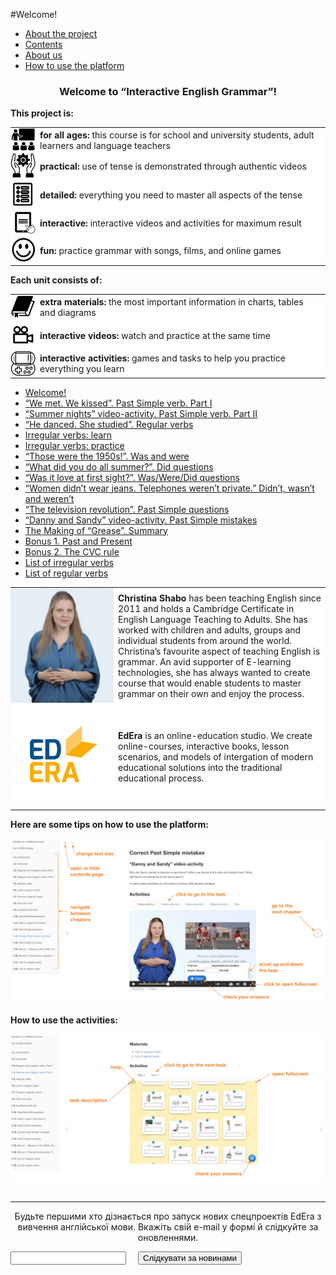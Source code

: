 #Welcome!

<div>
  <!-- Nav tabs -->
  <ul class="nav nav-tabs" role="tablist">
    <li role="presentation" class="active"><a href="#home" aria-controls="home" role="tab" data-toggle="tab">About the project</a></li>
    <li role="presentation"><a href="#menu61" aria-controls="menu61" role="tab" data-toggle="tab">Contents</a></li>
    <li role="presentation"><a href="#menu62" aria-controls="menu62" role="tab" data-toggle="tab">About us</a></li>
    <li role="presentation"><a href="#menu64" aria-controls="menu64" role="tab" data-toggle="tab">How to use the platform</a></li>
  </ul>
  <!-- Tab panes -->
  <div class="tab-content">
    <div role="tabpanel" class="tab-pane active" id="home">
<b><h3 align="center">Welcome to “Interactive English Grammar”!</h2> </b> <b>This project is:</b>
<table style="border-spacing: 7px 11px;">
      <tr style="border-top: none;">
    <td width="40px" valign="middle" style="padding:0; border: none; background: white;">
    <img src="./2/29.png" />
    </td>
    <td valign="middle"  align="left" style="border: none; background: white;">
      <b>for all ages:</b> this course is for school and university students, adult learners and language teachers 
    </td>
  </tr>
  <tr></tr>
  <tr style="border-top: none;">
    <td width="40px" valign="middle" style="padding:0; border: none; background: white;">
    <img src="./2/26.png" />
    </td>
    <td valign="middle"  align="left" style="border: none; background: white;">
      <b>practical:</b> use of tense is demonstrated through authentic videos  
    </td>
  </tr>
  <tr style="border-top: none;">
    <td width="40px" valign="middle" style="padding:0; border: none; background: white;">
    <img src="./2/25.png" />
    </td>
    <td valign="middle"  align="left" style="border: none; background: white;">
      <b>detailed:</b> everything you need to master all aspects of the tense 
    </td>
  </tr>
  <tr style="border-top: none;">
    <td width="40px" valign="middle" style="padding:0; border: none; background: white;">
    <img src="./2/28.png" />
    </td>
    <td valign="middle"  align="left" style="border: none; background: white;">
      <b>interactive:</b>  interactive videos and activities for maximum result
    </td>
  </tr>
    <tr style="border-top: none;">
    <td width="40px" valign="middle" style="padding:0; border: none; background: white;">
    <img src="./2/27.png" />
    </td>
    <td valign="middle"  align="left" style="border: none; background: white;">
      <b>fun:</b> practice grammar with songs, films, and online games
    </td>
  </tr>
  </table>
      <b>Each unit consists of: </b>
<table>
    <tr style="border-top: none;">
    <td width="40px" valign="middle" style="padding:0; border: none; background: white;">
      <img src="./2/31.png" />
    </td>
    <td valign="middle"  align="left" style="border: none; background: white;">
      <b>extra materials:</b> the most important information in charts, tables and diagrams
    </td>
  </tr>
          <tr style="border-top: none;">
    <td width="40px" valign="middle" style="padding:0; border: none; background: white;">
      <img src="./2/30.png" />
    </td>
    <td valign="middle"  align="left" style="border: none; background: white;">
      <b>interactive videos:</b> watch and practice at the same time
    </td>
  </tr>
  <tr style="border-top: none;">
    <td width="40px" valign="middle" style="padding:0; border: none; background: white;">
    <img src="./2/32.png" />
    </td>
    <td valign="middle"  align="left" style="border: none; background: white;">
      <b>interactive activities:</b> games and tasks to help you practice everything you learn
    </td>
  </tr>
  </table>     
    </div>
    <div role="tabpanel" class="tab-pane" id="menu61">
      <ul>
        <li><a href="https://english2.ed-era.com/2/grease.html">Welcome!</a></li>
        <li><a href="https://english2.ed-era.com/2/regular-or-irregular-introduction.html">“We met. We kissed”. Past Simple verb. Part I</a></li>
        <li><a href="https://english2.ed-era.com/2/regular-or-irregular.html">“Summer nights” video-activity. Past Simple verb. Part II</a></li>
        <li><a href="https://english2.ed-era.com/2/regular-verbs-spelling.html">“He danced. She studied”. Regular verbs</a></li>
        <li><a href="https://english2.ed-era.com/2/learn.html">Irregular verbs: learn</a></li>
        <li><a href="https://english2.ed-era.com/2/practice.html">Irregular verbs: practice</a></li>
        <li><a href="https://english2.ed-era.com/2/was.html">“Those were the 1950s!”. Was and were</a></li>
        <li><a href="https://english2.ed-era.com/2/did.html">“What did you do all summer?”. Did questions</a></li>
        <li><a href="https://english2.ed-era.com/2/grease-questions.html">“Was it love at first sight?”. Was/Were/Did questions</a></li>
        <li><a href="https://english2.ed-era.com/2/didnt-wasnt.html">“Women didn’t wear jeans. Telephones weren’t private.” Didn’t, wasn’t and weren’t</a></li>
        <li><a href="https://english2.ed-era.com/2/talking-about-the-past.html">“The television revolution”. Past Simple questions</a></li>
        <li><a href="https://english2.ed-era.com/2/affirmative.html">“Danny and Sandy” video-activity. Past Simple mistakes</a></li>
        <li><a href="https://english2.ed-era.com/2/summary.html">The Making of “Grease”. Summary</a></li>
        <li><a href="https://english2.ed-era.com/2/CVC.html">Bonus 1. Past and Present </a></li>
        <li><a href="https://english2.ed-era.com/2/CVC-2.html">Bonus 2. The CVC rule</a></li>
        <li><a href="https://english2.ed-era.com/2/tablitsya_nepravilnih_diesliv.html">List of irregular verbs</a></li>
        <li><a href="https://english2.ed-era.com/2/tablitsya_pravilnih_diesliv.html">List of regular verbs</a></li>
      </ul>
    </div>
    <div role="tabpanel" class="tab-pane" id="menu62">
      <table>
        <tr style="border-top: none;">
          <td width="165px" valign="middle" style="padding:0; border: none; background: white;">
          <img src="./2/33.png" />
          </td>
          <td valign="middle"  align="left" style="border: none; background: white;">
            <b>Christina Shabo</b> has been teaching English since 2011 and holds a Cambridge Certificate in English Language Teaching to Adults. She has worked with children and adults, groups and individual students from around the world. Christina’s favourite aspect of teaching English is grammar.  An avid supporter of E-learning technologies, she has always wanted to create course that would enable students to master grammar on their own and enjoy the process.
          </td>
        </tr>
              <tr style="border-top: none;">
        <td width="135px" valign="middle" style="padding:0; border: none; background: white;">
        <img src="./2/34.png" />
        </td>
        <td valign="middle"  align="left" style="border: none; background: white;">
          <b>EdEra</b> is an online-education studio. We create online-courses, interactive books, lesson scenarios, and models of intergation of modern educational solutions into the traditional educational process.</td>
      </tr>
      </table>
  </div>
    <div role="tabpanel" class="tab-pane" id="menu64">
    <table>
      <tr style="border-top: none;">
        <p><b>Here are some tips on how to use the platform:</b></p>
        <img src="./2/01.jpg" />
        <p><b>How to use the activities:</b></p>
        <img src="./2/02.jpg" />
      </tr>
    </table>
  </div>
</div>
</div>
<hr>
<div class="form-group">
    <p align="center">Будьте першими хто дізнається про запуск нових спецпроектів EdEra з вивчення англійської мови. Вкажіть свій e-mail у формі й слідкуйте за оновленнями.</p>
  </div>
<div id="mc_embed_signup">
  <form id="mc-embedded-subscribe-form" action="//ed-era.us11.list-manage.com/subscribe/post?u=8866dd2b60d24631dfb05130e&amp;amp;id=7c924ccd0e" method="post" name="mc-embedded-subscribe-form" novalidate="novalidate" target="_blank" class="validate">
   <div id="mc_embed_signup_scroll">
    <div class="mc-field-group row">
      <input id="mce-EMAIL" name="EMAIL" type="email" value="" class="required email col-xs-5 col-sm-5 col-md-5 col-lg-5 col-lg-offset-1 col-xs-offset-1 col-sm-offset-1 col-md-offset-1" aria-required="true">
      <button id="mc-embedded-subscribe" name="subscribe" type="button" class="btn btn-primary" style="margin-left: 15px">Слідкувати за новинами</button>
     </label>
    </div>
   </div>
  </form>
  <div id="mce-responses" class="row">
   <div id="mce-error-response" style="display:none" class="response"></div>
   <div id="mce-success-response" style="display:none" class="response"></div>
  </div>
  <!-- real people should not fill this in and expect good things - do not remove this or risk form bot signups-->
  <div style="position: absolute; left: -5000px;">
   <input name="b_f0d231561f25f732145baed3d_ba0b4591d2" tabindex="-1" type="text" value="">
  </div>
  <script src="//s3.amazonaws.com/downloads.mailchimp.com/js/mc-validate.js" type="text/javascript"></script>
  <script>(function($) {window.fnames = new Array(); window.ftypes = new Array();fnames[0]='EMAIL';ftypes[0]='email';fnames[1]='FNAME';ftypes[1]='text';fnames[2]='LNAME';ftypes[2]='text';}(jQuery));var $mcj = jQuery.noConflict(true);</script>
</div>